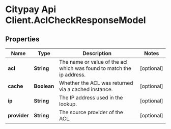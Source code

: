 # Citypay Api Client.AclCheckResponseModel

## Properties

Name | Type | Description | Notes
------------ | ------------- | ------------- | -------------
**acl** | **String** | The name or value of the acl which was found to match the ip address. | [optional] 
**cache** | **Boolean** | Whether the ACL was returned via a cached instance. | [optional] 
**ip** | **String** | The IP address used in the lookup. | [optional] 
**provider** | **String** | The source provider of the ACL. | [optional] 


